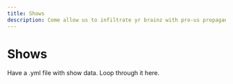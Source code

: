 ```yaml
---
title: Shows
description: Come allow us to infiltrate yr brainz with pro-us propaganda!
---
```


# Shows

Have a .yml file with show data. Loop through it here.
